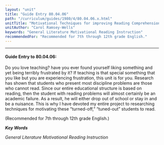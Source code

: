 ```yaml
---
layout: "unit"
title: "Guide Entry 80.04.06"
path: "/curriculum/guides/1980/4/80.04.06.x.html"
unitTitle: "Motivational Techniques for improving Reading Comprehension Among Inner-City High School Students"
unitAuthor: "Carol Ramsey-Wells"
keywords: "General Literature Motivational Reading Instruction"
recommendedFor: "Recommended for 7th through 12th grade English."
---
```

<body>
<hr/>
<h4>
Guide Entry to 80.04.06:
</h4>
Do you love teaching?  have you ever found yourself liking something and yet being terribly frustrated by it?  If teaching is that special something that you like but you are experiencing frustration, this unit is for you.  Research has shown that students who present most discipline problems are those who cannot read.  Since our entire educational structure is based on reading, then the student with reading problems will almost certainly be an academic failure.  As a result, he will either drop out of school or stay in and be a nuisance.  This is why I have devoted my entire project to researching techniques for motivating these “turned-off,” “tuned-out” students to read.
<p>
(Recommended for 7th through 12th grade English.)
</p>
<p>
<b>
<i>
Key Words
</i>
</b>
<br/>
</p>
<p>
<i>
General Literature Motivational Reading Instruction
</i>
</p>
</body>